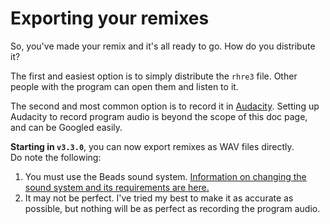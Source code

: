 # Exporting your remixes

So, you've made your remix and it's all ready to go. How do you distribute it?

The first and easiest option is to simply distribute the `rhre3` file.
Other people with the program can open them and listen to it.

The second and most common option is to record it in [Audacity](http://www.audacityteam.org/).
Setting up Audacity to record program audio is beyond the scope of this doc page,
and can be Googled easily.

**Starting in `v3.3.0`**, you can now export remixes as WAV files directly.<br>
Do note the following:<br>
1. You must use the Beads sound system. [Information on changing the sound system and its requirements are here.](Sound-systems.md)
2. It may not be perfect. I've tried my best to make it as accurate as possible,
but nothing will be as perfect as recording the program audio.
